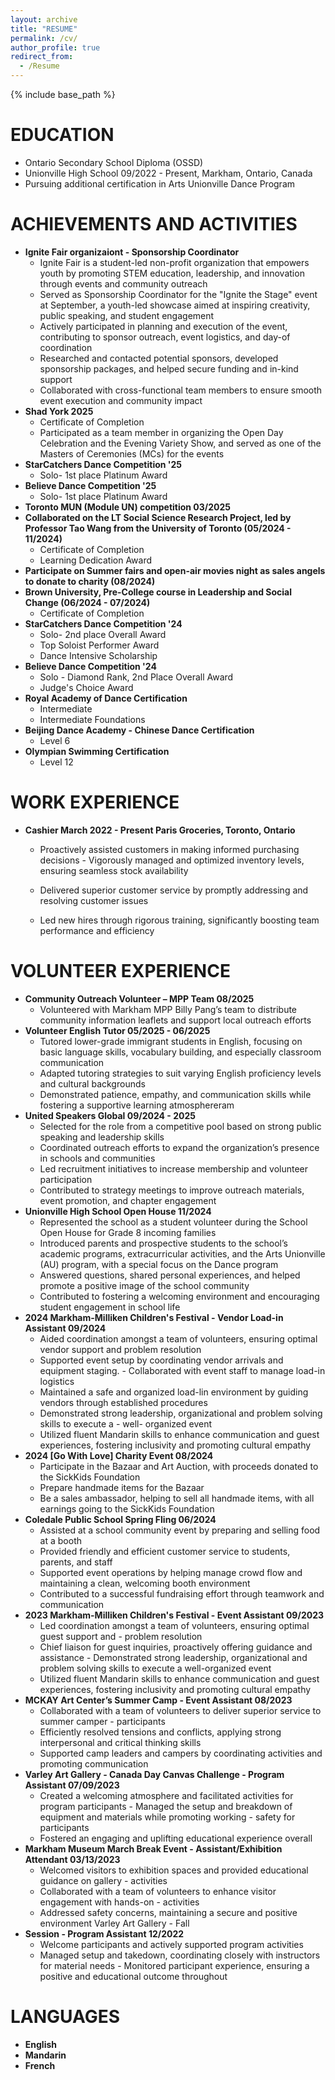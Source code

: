 ```yaml
---
layout: archive
title: "RESUME"
permalink: /cv/
author_profile: true
redirect_from:
  - /Resume
---
```


{% include base_path %}

EDUCATION
======
* Ontario Secondary School Diploma (OSSD) 
* Unionville High School 09/2022 - Present, Markham, Ontario, Canada 
* Pursuing additional certification in Arts Unionville Dance Program 

ACHIEVEMENTS AND ACTIVITIES
======
* **Ignite Fair organizaiont - Sponsorship Coordinator** 
  * Ignite Fair is a student-led non-profit organization that empowers youth by promoting STEM education, leadership, and innovation through events and community outreach
  * Served as Sponsorship Coordinator for the "Ignite the Stage" event at September, a youth-led showcase aimed at inspiring creativity, public speaking, and student engagement
  * Actively participated in planning and execution of the event, contributing to sponsor outreach, event logistics, and day-of coordination
  * Researched and contacted potential sponsors, developed sponsorship packages, and helped secure funding and in-kind support
  * Collaborated with cross-functional team members to ensure smooth event execution and community impact
* **Shad York 2025**
  * Certificate of Completion
  * Participated as a team member in organizing the Open Day Celebration and the Evening Variety Show, and served as one of the Masters of Ceremonies (MCs) for the events
* **StarCatchers Dance Competition '25**
  * Solo- 1st place Platinum Award    
* **Believe Dance Competition '25**
  * Solo- 1st place Platinum Award
* **Toronto MUN (Module UN) competition 03/2025**
* **Collaborated on the LT Social Science Research Project, led by Professor Tao Wang from the University of Toronto (05/2024 - 11/2024)** 
  * Certificate of Completion
  * Learning Dedication Award
* **Participate on Summer fairs and open-air movies night as sales angels to donate to charity (08/2024)**
* **Brown University, Pre-College course in Leadership and Social Change (06/2024 - 07/2024)**
  * Certificate of Completion
* **StarCatchers Dance Competition '24**
  * Solo- 2nd place Overall Award
  * Top Soloist Performer Award
  * Dance Intensive Scholarship
* **Believe Dance Competition '24**
  * Solo - Diamond Rank, 2nd Place Overall Award
  * Judge's Choice Award
* **Royal Academy of Dance Certification**
  * Intermediate
  * Intermediate Foundations
* **Beijing Dance Academy - Chinese Dance Certification**
  * Level 6
* **Olympian Swimming Certification**
  * Level 12  
  
WORK EXPERIENCE
======
* **Cashier March 2022 - Present Paris Groceries, Toronto, Ontario** 
  * Proactively assisted customers in making informed purchasing decisions - Vigorously managed and 
  optimized inventory levels, ensuring seamless stock availability

  * Delivered superior customer service by promptly addressing and resolving customer issues 
  * Led new hires through rigorous training, significantly boosting team performance and efficiency 

VOLUNTEER EXPERIENCE
======
 * **Community Outreach Volunteer – MPP Team 08/2025**
   * Volunteered with Markham MPP Billy Pang’s team to distribute community information leaflets and support local outreach efforts
* **Volunteer English Tutor 05/2025 - 06/2025**
   * Tutored lower-grade immigrant students in English, focusing on basic language skills, vocabulary building, and especially classroom communication
   * Adapted tutoring strategies to suit varying English proficiency levels and cultural backgrounds
   * Demonstrated patience, empathy, and communication skills while fostering a supportive learning atmosphereram
* **United Speakers Global 09/2024 - 2025**
   * Selected for the role from a competitive pool based on strong public speaking and leadership skills
   * Coordinated outreach efforts to expand the organization’s presence in schools and communities
   * Led recruitment initiatives to increase membership and volunteer participation
   * Contributed to strategy meetings to improve outreach materials, event promotion, and chapter engagement
* **Unionville High School Open House 11/2024**
   * Represented the school as a student volunteer during the School Open House for Grade 8 incoming 
  families
   * Introduced parents and prospective students to the school’s academic programs, extracurricular 
  activities, and the Arts Unionville (AU) program, with a special focus on the Dance program
   * Answered questions, shared personal experiences, and helped promote a positive image of the school 
  community
   * Contributed to fostering a welcoming environment and encouraging student engagement in school 
  life
 * **2024 Markham-Milliken Children's Festival - Vendor Load-in Assistant 09/2024**
   * Aided coordination amongst a team of volunteers, ensuring optimal vendor support and problem
  resolution
   * Supported event setup by coordinating vendor arrivals and equipment staging. - Collaborated with
  event staff to manage load-in logistics
   * Maintained a safe and organized load-lin environment by guiding vendors through established 
  procedures 
   * Demonstrated strong leadership, organizational and problem solving skills to execute a - well-
  organized event 
   * Utilized fluent Mandarin skills to enhance communication and guest experiences, fostering 
  inclusivity and promoting cultural empathy 
* **2024 [Go With Love] Charity Event 08/2024**
  * Participate in the Bazaar and Art Auction, with proceeds donated to the SickKids Foundation
  * Prepare handmade items for the Bazaar
  * Be a sales ambassador, helping to sell all handmade items, with all earnings going to the SickKids 
  Foundation
* **Coledale Public School Spring Fling 06/2024**
  * Assisted at a school community event by preparing and selling food at a booth
  * Provided friendly and efficient customer service to students, parents, and staff
  * Supported event operations by helping manage crowd flow and maintaining a clean, welcoming 
    booth environment
  * Contributed to a successful fundraising effort through teamwork and communication
* **2023 Markham-Milliken Children's Festival - Event Assistant 09/2023**
  * Led coordination amongst a team of volunteers, ensuring optimal guest support and - problem 
  resolution
  * Chief liaison for guest inquiries, proactively offering guidance and assistance - Demonstrated strong 
  leadership, organizational and problem solving skills to execute a well-organized event 
  * Utilized fluent Mandarin skills to enhance communication and guest experiences, fostering 
  inclusivity and promoting cultural empathy 
* **MCKAY Art Center’s Summer Camp - Event Assistant 08/2023**
  * Collaborated with a team of volunteers to deliver superior service to summer camper - participants
  * Efficiently resolved tensions and conflicts, applying strong interpersonal and critical thinking skills
  * Supported camp leaders and campers by coordinating activities and promoting communication
* **Varley Art Gallery - Canada Day Canvas Challenge - Program Assistant 07/09/2023**
  * Created a welcoming atmosphere and facilitated activities for program participants - Managed the 
  setup and breakdown of equipment and materials while promoting working - safety for participants 
  * Fostered an engaging and uplifting educational experience overall
* **Markham Museum March Break Event - Assistant/Exhibition Attendant 03/13/2023**
  * Welcomed visitors to exhibition spaces and provided educational guidance on gallery - activities
  * Collaborated with a team of volunteers to enhance visitor engagement with hands-on - activities
  * Addressed safety concerns, maintaining a secure and positive environment Varley Art Gallery - Fall
* **Session - Program Assistant 12/2022**
  * Welcome participants and actively supported program activities
  * Managed setup and takedown, coordinating closely with instructors for material needs - Monitored 
  participant experience, ensuring a positive and educational outcome throughout
 
LANGUAGES
======
 * **English**
 * **Mandarin**
 * **French** 
  

  

